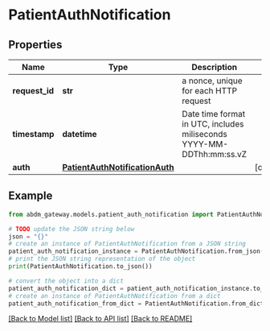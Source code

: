 # PatientAuthNotification


## Properties

Name | Type | Description | Notes
------------ | ------------- | ------------- | -------------
**request_id** | **str** | a nonce, unique for each HTTP request | 
**timestamp** | **datetime** | Date time format in UTC, includes miliseconds YYYY-MM-DDThh:mm:ss.vZ | 
**auth** | [**PatientAuthNotificationAuth**](PatientAuthNotificationAuth.md) |  | [optional] 

## Example

```python
from abdm_gateway.models.patient_auth_notification import PatientAuthNotification

# TODO update the JSON string below
json = "{}"
# create an instance of PatientAuthNotification from a JSON string
patient_auth_notification_instance = PatientAuthNotification.from_json(json)
# print the JSON string representation of the object
print(PatientAuthNotification.to_json())

# convert the object into a dict
patient_auth_notification_dict = patient_auth_notification_instance.to_dict()
# create an instance of PatientAuthNotification from a dict
patient_auth_notification_from_dict = PatientAuthNotification.from_dict(patient_auth_notification_dict)
```
[[Back to Model list]](../README.md#documentation-for-models) [[Back to API list]](../README.md#documentation-for-api-endpoints) [[Back to README]](../README.md)


